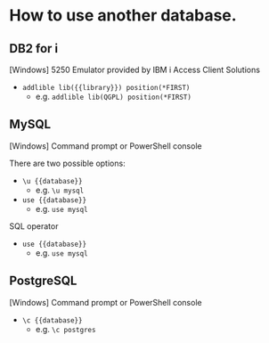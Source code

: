 # How to use another database.

## DB2 for i

\[Windows\] 5250 Emulator provided by IBM i Access Client Solutions

* `addlible lib({{library}}) position(*FIRST)`
    * e.g. `addlible lib(QGPL) position(*FIRST)`



## MySQL

\[Windows\] Command prompt or PowerShell console

There are two possible options:
* `\u {{database}}`
    * e.g. `\u mysql`
* `use {{database}}`
    * e.g. `use mysql`

SQL operator

* `use {{database}}`
    * e.g. `use mysql`



## PostgreSQL

\[Windows\] Command prompt or PowerShell console

* `\c {{database}}`
    * e.g. `\c postgres`
